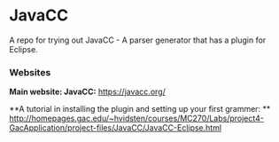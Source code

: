 # JavaCC
A repo for trying out JavaCC - A parser generator that has a plugin for Eclipse.

### Websites

**Main website: JavaCC:** <https://javacc.org/>

**A tutorial in installing the plugin and setting up your first grammer: ** <http://homepages.gac.edu/~hvidsten/courses/MC270/Labs/project4-GacApplication/project-files/JavaCC/JavaCC-Eclipse.html>

